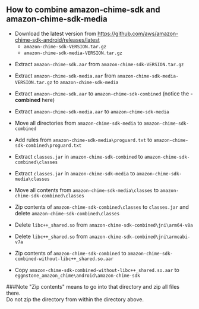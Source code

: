 ## How to combine amazon-chime-sdk and amazon-chime-sdk-media

* Download the latest version from
https://github.com/aws/amazon-chime-sdk-android/releases/latest
  - `amazon-chime-sdk-VERSION.tar.gz`
  - `amazon-chime-sdk-media-VERSION.tar.gz`

- Extract `amazon-chime-sdk.aar`       from `amazon-chime-sdk-VERSION.tar.gz`
- Extract `amazon-chime-sdk-media.aar` from `amazon-chime-sdk-media-VERSION.tar.gz` to `amazon-chime-sdk-media`


- Extract `amazon-chime-sdk.aar`       to `amazon-chime-sdk-combined` (notice the **-combined** here)
- Extract `amazon-chime-sdk-media.aar` to `amazon-chime-sdk-media`


- Move all directories from `amazon-chime-sdk-media`   to `amazon-chime-sdk-combined`
- Add rules from `amazon-chime-sdk-media\proguard.txt` to `amazon-chime-sdk-combined\proguard.txt`


- Extract `classes.jar` in `amazon-chime-sdk-combined` to `amazon-chime-sdk-combined\classes`
- Extract `classes.jar` in `amazon-chime-sdk-media`    to `amazon-chime-sdk-media\classes`


- Move all contents from `amazon-chime-sdk-media\classes` to `amazon-chime-sdk-combined\classes`
- Zip contents of `amazon-chime-sdk-combined\classes` to `classes.jar` and delete `amazon-chime-sdk-combined\classes`


- Delete `libc++_shared.so` from `amazon-chime-sdk-combined\jni\arm64-v8a`
- Delete `libc++_shared.so` from `amazon-chime-sdk-combined\jni\armeabi-v7a`


- Zip contents of `amazon-chime-sdk-combined` to `amazon-chime-sdk-combined-without-libc++_shared.so.aar`
- Copy `amazon-chime-sdk-combined-without-libc++_shared.so.aar` to `eggnstone_amazon_chime\android\amazon-chime-sdk` 


###Note
"Zip contents" means to go into that directory and zip all files there.  
Do not zip the directory from within the directory above.
